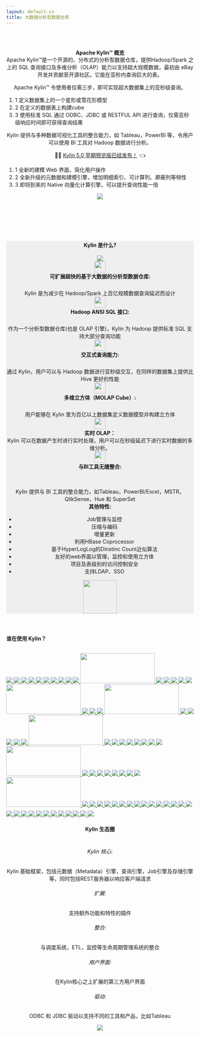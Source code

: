 ```yaml
---
layout: default-cn
title: 大数据分析型数据仓库
---
```



<main id="main" >
  <div class="container" >
    <div id="zero" class=" main" >
      <header style=" padding:2em 0 4em 0;">
        <div class="container" >
          <h4 class="index-title"><span>Apache Kylin™ 概览</span></h4>
          <div class="row" style="margin-top:-20px;">
            <div class="col-sm-12 col-md-12">              
              <p class="title_text"> Apache Kylin™是一个开源的、分布式的分析型数据仓库，提供Hadoop/Spark 之上的 SQL 查询接口及多维分析（OLAP）能力以支持超大规模数据，最初由 eBay 开发并贡献至开源社区。它能在亚秒内查询巨大的表。</p>
              <p class="title_text"> Apache Kylin™ 令使用者仅需三步，即可实现超大数据集上的亚秒级查询。</p>
              <div align="left">
                <ol class="none-icon">
                  <li>
                    <span class="li-circle">1</span>
                    定义数据集上的一个星形或雪花形模型
                  </li>
                  <li>
                    <span class="li-circle">2</span>
                    在定义的数据表上构建cube
                  </li>
                  <li>
                    <span class="li-circle">3</span>
                    使用标准 SQL 通过 ODBC、JDBC 或 RESTFUL API 进行查询，仅需亚秒级响应时间即可获得查询结果
                  </li>
                  </ol>
              </div>  
              <p class="title_text">Kylin 提供与多种数据可视化工具的整合能力，如 Tableau，PowerBI 等，令用户可以使用 BI 工具对 Hadoop 数据进行分析。</p>
              <p class="title_text"> 👏👏 <a href="https://kylin.apache.org/5.0/docs/development/roadmap"> Kylin 5.0 早期预览版已经发布！</a> 👈</p>
              <div align="left">
                <ol class="none-icon">
                  <li>
                    <span class="li-circle">1</span>
                    全新的建模 Web 界面，简化用户操作
                  </li>
                  <li>
                    <span class="li-circle">2</span>
                    全新升级的元数据和建模引擎，增加明细索引、可计算列、屏蔽列等特性
                  </li>
                  <li>
                    <span class="li-circle">3</span>
                    即将到来的 Native 向量化计算引擎，可以提升查询性能一倍
                  </li>
                  </ol>
              </div> 
              <img id="diagram" src="{{ "/assets/images/kylin_diagram.png"| prepend: site.baseurl }}"> </div>
          </div>
        </div>
        <!-- /container --> 
      </header>
    </div>
    <!-- / section --> 
  </div>
  <!-- /container -->
  <section id="second" class="main">
    <header style="background-color:#efefef;">
      <div class="container"  >
        <h4 class="index-title"><span> Kylin 是什么? </span></h4>
        <img id="intro_logo" src="{{"/assets/images/kylin_logo.png" | prepend: site.baseurl }}">
        <!-- second-->
        <div class="row">
          <div class="col-sm-8 col-md-8">
            <div class="col-sm-6 col-md-6 ">
              <div class="card-s">
                <div class="home-pic">
                  <img width="30" src="{{"/assets/images/icon_index_olap.png" | prepend: site.baseurl }}">
                </div>
                <b>可扩展超快的基于大数据的分析型数据仓库: </b><br/>
                <div class="indent" style="margin-top: 25px">Kylin 是为减少在 Hadoop/Spark 上百亿规模数据查询延迟而设计</div>
              </div>
            </div>
            <div class="col-sm-6 col-md-6">
              <div class="card-s">
                <div class="home-pic">
                  <img width="30" src="{{"/assets/images/icon_index_hadoop.png" | prepend: site.baseurl }}">
                </div>
                <b>Hadoop ANSI SQL 接口: </b><br/>
                <div class="indent" style="margin-top: 25px">作为一个分析型数据仓库(也是 OLAP 引擎)，Kylin 为 Hadoop 提供标准 SQL 支持大部分查询功能</div>
              </div>
            </div>
            <div class="col-sm-6 col-md-6">
              <div class="card-s">
                <div class="home-pic">
                  <img width="30" src="{{"/assets/images/icon_index_query.png" | prepend: site.baseurl }}">
                </div>
                <b>交互式查询能力: </b><br/>
                <div class="indent" style="margin-top: 25px">通过 Kylin，用户可以与 Hadoop 数据进行亚秒级交互，在同样的数据集上提供比 Hive 更好的性能</div>
              </div>
            </div>
            <div class="col-sm-6 col-md-6"> 
              <div class="card-s">
                <div class="home-pic">
                  <img width="30" src="{{"/assets/images/icon_index_cube.png" | prepend: site.baseurl }}"> 
                </div>
                <b>多维立方体（MOLAP Cube）: </b><br/>
                <div class="indent" style="margin-top: 25px">用户能够在 Kylin 里为百亿以上数据集定义数据模型并构建立方体</div>
              </div>
            </div>
            <div class="col-sm-6 col-md-6">
              <div class="card-s">
                <div class="home-pic">
                  <img width="30" src="{{"/assets/images/icon_index_streaming.png" | prepend: site.baseurl }}"> 
                </div>
                <b>实时 OLAP：</b><br/>
                <div class="indent">Kylin 可以在数据产生时进行实时处理，用户可以在秒级延迟下进行实时数据的多维分析。 </div>
              </div>
            </div>
            <div class="col-sm-6 col-md-6">
              <div class="card-s">
                <div class="home-pic">
                  <img width="30" src="{{"/assets/images/icon_index_shape.png" | prepend: site.baseurl }}">
                </div>
                <b>与BI工具无缝整合:</b><br/>
                <div class="indent" style="margin-top: 47px">Kylin 提供与 BI 工具的整合能力，如Tableau，PowerBI/Excel，MSTR，QlikSense，Hue 和 SuperSet</div>
              </div>
            </div>
          </div>
          <div class="col-sm-4 col-md-4 card-l">
            <b>其他特性:</b> <br/>
            <ul class="indent">
              <li>Job管理与监控 </li>
              <li>压缩与编码 </li>
              <li>增量更新 </li>
              <li>利用HBase Coprocessor</li>
              <li>基于HyperLogLog的Dinstinc Count近似算法</li>
              <li>友好的web界面以管理，监控和使用立方体 </li>
              <li>项目及表级别的访问控制安全</li>
              <li>支持LDAP、SSO </li>
            </ul>
            <div class="other-pic">
              <img width="90" src="{{"/assets/images/icon_index_highlights.png" | prepend: site.baseurl }}">
            </div>
          </div>
        </div>
      </div>
      <!-- /container --> 
    </header>
  </section>
  <!-- second -->
  <section id="first" class="main">
    <div class="container" >
        <h4 class="index-title" style="margin-top:50px;"><span>谁在使用 Kylin？</span></h4>
        <div class="row" style="margin-top:30px;">
            <!-- 1 -->
            <a class="sponsor" href="http://www.ebay.com/"> 
                <img src="/images/logo/ebay.png">
            </a>
            <a class="sponsor" href="https://www.cisco.com/"> 
                <img src="/images/logo/cisco.jpg">
            </a>
            <a class="sponsor" href="https://about.yahoo.co.jp/info/en/"> 
                <img src="/images/logo/yahoo.png">
            </a>
            <a class="sponsor" href="https://www.samsung.com/cn/"> 
                <img src="/images/logo/samsung.png">
            </a>
            <a class="sponsor" href="http://map.baidu.com/"> 
                <img src="/images/logo/baidu.png">
            </a>
            <!-- 2 -->
            <a class="sponsor" href="https://www.apple.com/"> 
                <img src="/images/logo/apple.jpg">
            </a>
            <a class="sponsor" href="https://www.microsoft.com/"> 
                <img src="/images/logo/microsoft.jpg">
            </a> 
            <a class="sponsor" href="https://www.amazon.com/"> 
                <img src="/images/logo/amazon.png">
            </a>  
            <a class="sponsor" href="https://www.gome.com.cn/"> 
                <img src="/images/logo/gome.png">
            </a>
            <a class="sponsor" href="https://www.jpmorgan.com/"> 
                <img src="/images/logo/jpmorgan.png">
            </a>
            <!-- 3 -->
            <a class="sponsor" href="https://strikingly.com/"> 
                <img style="width: 200px;height: 80px" src="/images/logo/strikingly.png">
            </a>
            <a class="sponsor" href="https://cn.danale.com/"> 
                <img src="/images/logo/danale.png">
            </a>
            <a class="sponsor" href="https://www.58.com/"> 
                <img src="/images/logo/58.png">
            </a>
            <a class="sponsor" href="http://www.jd.com/"> 
                <img src="/images/logo/jd.jpg">
            </a>
            <a class="sponsor" href="http://www.4399.com/"> 
                <img src="/images/logo/4399.png">
            </a>
            <!-- 4 -->
            <a class="sponsor" href="http://www.exponential.com/"> 
                <img src="/images/logo/exponential.jpg">
            </a>
            <a class="sponsor" href="http://www.ctrip.com/"> 
                <img style="width: 200px;height: 80px" src="/images/logo/ctrip.png">
            </a>
            <a class="sponsor" href="http://www.didiglobal.com/"> 
                <img src="/images/logo/didi.png">
            </a>
            <a class="sponsor" href="http://www.dream-it.cn/"> 
                <img src="/images/logo/dreamsoft.png">
            </a>
            <a class="sponsor" href="http://www.meituan.com/"> 
                <img src="/images/logo/meituan.jpg">
            </a>
            <!-- 5 -->
            <a class="sponsor" href="https://kyligence.io/"> 
                <img style="width: 200px;height: 80px;text-align: left;" src="/images/logo/kyligence.png">
            </a>
            <a class="sponsor" href="https://www.envision-group.com/cn/"> 
                <img src="/images/logo/envision.png">
            </a>
            <a class="sponsor" href="https://gameforge.com/"> 
                <img src="/images/logo/gameforge.png">
            </a> 
            <a class="sponsor" href="https://www.glispa.com/"> 
                <img src="/images/logo/glispa.jpg">
            </a>
            <a class="sponsor" href="https://www.sohu.com/"> 
                <img src="/images/logo/soho.png">
            </a>
            <!-- 6 -->
            <a class="sponsor" href="http://www.300.cn/"> 
                <img src="/images/logo/growforce.png">
            </a>
            <a class="sponsor" href="https://www.hobsons.com/"> 
                <img style="width: 200px;height: 80px" src="/images/logo/hobsons.png">
            </a>
            <a class="sponsor" href="http://www.iflytek.com/"> 
                <img src="/images/logo/iflytek.png">
            </a>
            <a class="sponsor" href="http://www.iqiyi.com/"> 
                <img src="/images/logo/iqiyi.png">
            </a>
            <a class="sponsor" href="javascript:void(0);">
                <img src="/images/logo/leeco.png">
            </a>
            <!-- 7 -->
            <a class="sponsor" href="https://www.meizu.com/"> 
                <img src="/images/logo/meizu.png">
            </a>
            <a class="sponsor" href="http://life.pingan.com/"> 
                <img src="/images/logo/pingan.png">
            </a>
            <a class="sponsor" href="https://www.qunar.com/"> 
                <img src="/images/logo/qunar.png">
            </a>
            <a class="sponsor" href="http://www.stratebi.com/"> 
                <img src="/images/logo/stratebi.png">
            </a>
            <a class="sponsor" href="https://www.toutiao.com/"> 
                <img src="/images/logo/toutiao.png">
            </a>
            <!-- 8 -->
            <a class="sponsor" href="https://www.trinitymobility.com/"> 
                <img style="width: 200px;height: 80px" src="/images/logo/trinity.png">
            </a>
            <a class="sponsor" href="http://www.uc.cn/"> 
                <img src="/images/logo/uc.png">
            </a>
            <a class="sponsor" href="http://www.vip.com/"> 
                <img src="/images/logo/vipcom.png">
            </a>
            <a class="sponsor" href="http://www.wanda.cn/"> 
                <img src="/images/logo/wanda.png">
            </a>
            <a class="sponsor" href="http://www.zte.com.cn/"> 
                <img src="/images/logo/zte.png">
            </a>
            <!-- 9 -->             
            <a class="sponsor" href="https://www.infoworks.io/"> 
                <img src="/images/logo/infoworks.png">
            </a>
            <a class="sponsor" href="https://www.expedia.com/"> 
                <img src="/images/logo/expedia.jpg">
            </a>             
            <a class="sponsor" href="https://www.telecoming.com/"> 
                <img src="/images/logo/telecoming.jpg">
            </a>
            <a class="sponsor" href="http://www.163.com/"> 
                <img src="/images/logo/netease.png">
            </a>
            <a class="sponsor" href="http://www.mininglamp.com/"> 
                <img style="width: 200px;height: 80px;margin-bottom: 10px;text-align: left;" src="/images/logo/mininglamp.png">
            </a>
            <!-- 10 -->
            <a class="sponsor" href="https://www.ele.me/home/"> 
                <img src="/images/logo/ele.png">
            </a>
            <a class="sponsor" href="https://www.teld.cn/"> 
                <img src="/images/logo/teld.jpg">
            </a>
            <a class="sponsor" href="https://www.tencent.com/"> 
                <img src="/images/logo/tencent.jpg">
            </a>
            <a class="sponsor" href="http://www.xiaomi.com/"> 
                <img src="/images/logo/xiaomi.jpg">
            </a>
            <a class="sponsor" href="http://www.wanmei.com/">
                <img src="/images/logo/wanmei.jpg">
            </a>
            <!-- 11 -->
            <a class="sponsor" href="http://www.powerbi.com.cn/">
                <img src="/images/logo/aowei.jpg">
            </a>
            <a class="sponsor" href="http://www.chinaoly.com/"> 
                <img src="/images/logo/chinaoly.jpg">
            </a>  
            <a class="sponsor" href="https://www.jianshu.com/">
                <img src="/images/logo/jianshu.jpg">
            </a>
            <a class="sponsor" href="http://www.keruyun.com/"> 
                <img src="/images/logo/keruyun.jpg">
            </a>
            <a class="sponsor" href="https://www.qutoutiao.net/">
                <img src="/images/logo/qutoutiao.jpg">
            </a>
            <!-- 12 -->
            <a class="sponsor" href="http://www.bianfeng.com/">
                <img src="/images/logo/bianfeng.jpg">
            </a>
            <a class="sponsor" href="https://www.missfresh.cn/">
                <img src="/images/logo/meiriyouxian.jpg">
            </a>
            <a class="sponsor" href="https://www.meitu.com/">
                <img src="/images/logo/meitu.jpg">
            </a>
            <a class="sponsor" href="https://www.neusoft.com/"> 
                <img src="/images/logo/neusoft.jpg">
            </a>
            <a class="sponsor" href="https://www.wenjuan.com/">
                <img src="/images/logo/wenjuanwang.jpg">
            </a>
            <!-- 13 -->
            <a class="sponsor" href="http://www.yidianzixun.com/">
                <img src="/images/logo/yidianzixun.jpg">
            </a>
            <a class="sponsor" href="https://www.bestpay.com.cn/">
                <img src="/images/logo/yizhifu.jpg">
            </a>
            <a class="sponsor" href="https://www.zybang.com/">
                <img src="/images/logo/zuoyebang.jpg">
            </a>
            <a class="sponsor" href="http://www.zqykj.com/"> 
                <img src="/images/logo/zhiqiyun.jpg">
            </a>
            <a class="sponsor" href="https://www.epam.com/"> 
                <img src="/images/logo/epam.jpg">
            </a>
            <!-- 14 -->
            <a class="sponsor" href="http://www.moji.com/"> 
                <img src="/images/logo/moji.jpg">
            </a>
            <a class="sponsor" href="http://www.ke.com/"> 
                <img src="/images/logo/beike.jpg">
            </a>
            <a class="sponsor" href="https://www.zto.com/"> 
                <img src="/images/logo/zto.jpg">
            </a>   
            <a class="sponsor" href="https://www.hundsun.com/"> 
                <img src="/images/logo/hundsun.jpg">
            </a>
            <a class="sponsor" href="https://www.deppon.com/"> 
                <img src="/images/logo/deppon.jpg">
            </a> 
            <!-- 15 -->
            <a class="sponsor" href="https://www.dmall.com/"> 
                <img src="/images/logo/dmall.jpg">
            </a>
             <a class="sponsor" href="https://www.youzan.com/"> 
                <img src="/images/logo/youzan.png">
            </a>
        </div>
        <!-- /container --> 
      </div>
   <header>
      <div class="container" >
        <h4 class="index-title"><span>Kylin 生态圈</span></h4>
        <div class="row" style="margin-top:40px;">
          <div class="col-sm-7 col-md-7" id="ecosystem">
            <h6>
              <span class="circle-spot">Kylin 核心:</span>
            </h6> 
            <p>Kylin 基础框架，包括元数据（Metadata）引擎，查询引擎，Job引擎及存储引擎等，同时包括REST服务器以响应客户端请求</p>
            <h6>
              <span class="circle-spot">扩展:</span>
            </h6> 
            <p>支持额外功能和特性的插件</p>
            <h6>
              <span class="circle-spot">整合:</span>
            </h6> 
            <p>与调度系统，ETL，监控等生命周期管理系统的整合</p>
            <h6>
              <span class="circle-spot">用户界面:</span>
            </h6> 
            <p>在Kylin核心之上扩展的第三方用户界面</p>
            <h6>
              <span class="circle-spot">驱动:</span>
            </h6> 
            <p>ODBC 和 JDBC 驱动以支持不同的工具和产品，比如Tableau</p>
          </div>
          <div class="col-sm-5 col-md-5"> <img id="core" src="{{"/assets/images/core.png"| prepend: site.baseurl }}"> </div>
        </div>
        <!-- /container --> 
      </div>
    </header>
  </section>  
</main>
